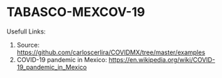 # TABASCO-MEXCOV-19

Usefull Links:

1. Source: https://github.com/carloscerlira/COVIDMX/tree/master/examples
2. COVID-19 pandemic in Mexico: https://en.wikipedia.org/wiki/COVID-19_pandemic_in_Mexico
